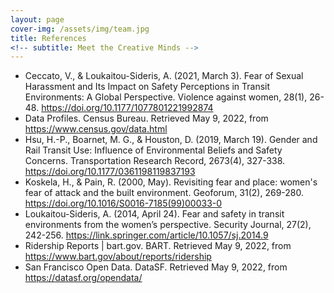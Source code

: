 ```yaml
---
layout: page
cover-img: /assets/img/team.jpg
title: References
<!-- subtitle: Meet the Creative Minds -->
---
```



* Ceccato, V., & Loukaitou-Sideris, A. (2021, March 3). Fear of Sexual Harassment and Its Impact on Safety Perceptions in Transit Environments: A Global Perspective. Violence against women, 28(1), 26-48. https://doi.org/10.1177/1077801221992874
* Data Profiles. Census Bureau. Retrieved May 9, 2022, from https://www.census.gov/data.html
* Hsu, H.-P., Boarnet, M. G., & Houston, D. (2019, March 19). Gender and Rail Transit Use: Influence of Environmental Beliefs and Safety Concerns. Transportation Research Record, 2673(4), 327-338. https://doi.org/10.1177/0361198119837193
* Koskela, H., & Pain, R. (2000, May). Revisiting fear and place: women's fear of attack and the built environment. Geoforum, 31(2), 269-280. https://doi.org/10.1016/S0016-7185(99)00033-0
* Loukaitou-Sideris, A. (2014, April 24). Fear and safety in transit environments from the women’s perspective. Security Journal, 27(2), 242-256. https://link.springer.com/article/10.1057/sj.2014.9
* Ridership Reports | bart.gov. BART. Retrieved May 9, 2022, from https://www.bart.gov/about/reports/ridership
* San Francisco Open Data. DataSF. Retrieved May 9, 2022, from https://datasf.org/opendata/
